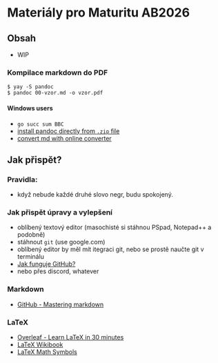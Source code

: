 
# Materiály pro Maturitu AB2026
## Obsah

- WIP

### Kompilace markdown do PDF

```
$ yay -S pandoc
$ pandoc 00-vzor.md -o vzor.pdf
```

#### Windows users

- `go succ sum BBC`
- [install pandoc directly from `.zip` file](https://github.com/jgm/pandoc/releases/tag/2.16)
- [convert md with online converter](https://cloudconvert.com/md-to-docx)

## Jak přispět?

### Pravidla:

- když nebude každé druhé slovo negr, budu spokojený. 

### Jak přispět úpravy a vylepšení

- oblíbený textový editor (masochisté si stáhnou PSpad, Notepad++ a podobně)
- stáhnout `git` (use google.com)
- oblíbený editor by měl mít itegraci git, nebo se prostě naučte git v terminálu 
- [Jak funguje GitHub?](https://github.com/firstcontributions/first-contributions)
- nebo přes discord, whatever

### Markdown

- [GitHub - Mastering markdown](https://guides.github.com/features/mastering-markdown/)

### LaTeX

- [Overleaf - Learn LaTeX in 30 minutes](https://www.overleaf.com/learn/latex/Learn_LaTeX_in_30_minutes/)
- [LaTeX Wikibook](https://en.wikibooks.org/wiki/LaTeX/)
- [LaTeX Math Symbols](https://oeis.org/wiki/List_of_LaTeX_mathematical_symbols/)
